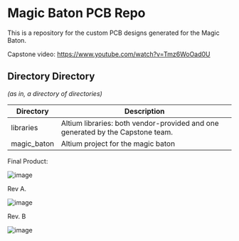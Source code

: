 # Magic Baton PCB Repo
This is a repository for the custom PCB designs generated for the Magic Baton.

Capstone video:
https://www.youtube.com/watch?v=Tmz6WoOad0U

## Directory Directory
_(as in, a directory of directories)_

| Directory | Description |
| --- | --- |
| libraries | Altium libraries: both vendor-provided and one generated by the Capstone team. |
| magic_baton | Altium project for the magic baton |

Final Product:

![image](https://user-images.githubusercontent.com/32754336/114271862-657afd00-99c8-11eb-8530-0652026e58a3.png)

Rev A.

![image](https://user-images.githubusercontent.com/32754336/114271846-53995a00-99c8-11eb-8d3a-14bc6645e7db.png)

Rev. B

![image](https://user-images.githubusercontent.com/32754336/114271857-5f851c00-99c8-11eb-87bb-d814e67a18d2.png)
